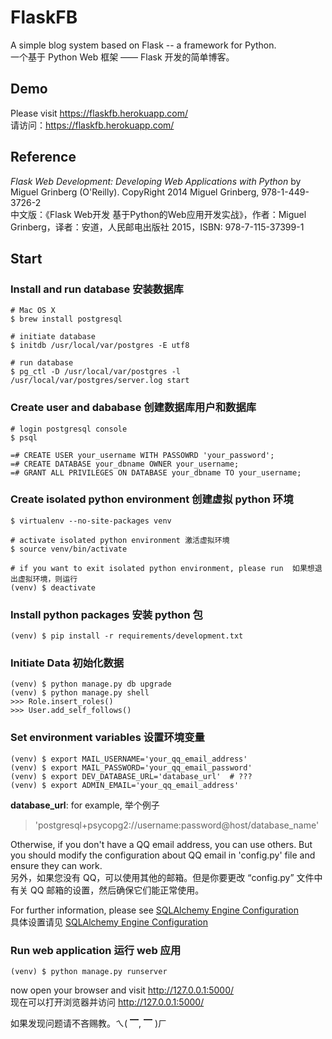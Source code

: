# FlaskFB
A simple blog system based on Flask -- a framework for Python.<br/>
一个基于 Python Web 框架 —— Flask 开发的简单博客。

## Demo
Please visit https://flaskfb.herokuapp.com/<br>
请访问：https://flaskfb.herokuapp.com/

## Reference
*Flask Web Development: Developing Web Applications with Python* by Miguel Grinberg (O'Reilly). CopyRight 2014 Miguel Grinberg, 978-1-449-3726-2<br/>
中文版：《Flask Web开发  基于Python的Web应用开发实战》，作者：Miguel Grinberg，译者：安道，人民邮电出版社 2015，ISBN: 978-7-115-37399-1

## Start
### Install and run database 安装数据库
    # Mac OS X
    $ brew install postgresql

    # initiate database
    $ initdb /usr/local/var/postgres -E utf8

    # run database
    $ pg_ctl -D /usr/local/var/postgres -l /usr/local/var/postgres/server.log start

### Create user and dababase  创建数据库用户和数据库
    # login postgresql console
    $ psql

    =# CREATE USER your_username WITH PASSOWRD 'your_password';
    =# CREATE DATABASE your_dbname OWNER your_username;
    =# GRANT ALL PRIVILEGES ON DATABASE your_dbname TO your_username;

### Create isolated python environment  创建虚拟 python 环境
    $ virtualenv --no-site-packages venv

    # activate isolated python environment 激活虚拟环境
    $ source venv/bin/activate

    # if you want to exit isolated python environment, please run  如果想退出虚拟环境，则运行
    (venv) $ deactivate

### Install python packages  安装 python 包
    (venv) $ pip install -r requirements/development.txt

### Initiate Data  初始化数据
    (venv) $ python manage.py db upgrade
    (venv) $ python manage.py shell
    >>> Role.insert_roles()
    >>> User.add_self_follows()

### Set environment variables  设置环境变量
    (venv) $ export MAIL_USERNAME='your_qq_email_address'
    (venv) $ export MAIL_PASSWORD='your_qq_email_password'
    (venv) $ export DEV_DATABASE_URL='database_url'  # ???
    (venv) $ export ADMIN_EMAIL='your_qq_email_address'
**database_url**: for example, 举个例子
> 'postgresql+psycopg2://username:password@host/database_name'

Otherwise, if you don't have a QQ email address, you can use others. But you should modify the configuration about QQ email in 'config.py' file and ensure they can work.<br/>
另外，如果您没有 QQ，可以使用其他的邮箱。但是你要更改 “config.py” 文件中有关 QQ 邮箱的设置，然后确保它们能正常使用。

For further information, please see [SQLAlchemy Engine Configuration](http://docs.sqlalchemy.org/en/latest/core/engines.html)<br/>
具体设置请见 [SQLAlchemy Engine Configuration](http://docs.sqlalchemy.org/en/latest/core/engines.html)

### Run web application  运行 web 应用
    (venv) $ python manage.py runserver

now open your browser and visit http://127.0.0.1:5000/<br/>
现在可以打开浏览器并访问 http://127.0.0.1:5000/

如果发现问题请不吝赐教。ㄟ( ▔, ▔ )ㄏ